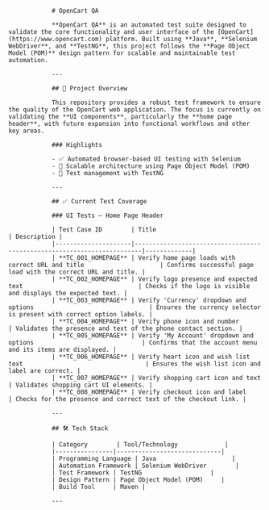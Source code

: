                 # OpenCart QA

                **OpenCart QA** is an automated test suite designed to validate the core functionality and user interface of the [OpenCart](https://www.opencart.com) platform. Built using **Java**, **Selenium WebDriver**, and **TestNG**, this project follows the **Page Object Model (POM)** design pattern for scalable and maintainable test automation.

                ---

                ## 🧩 Project Overview

                This repository provides a robust test framework to ensure the quality of the OpenCart web application. The focus is currently on validating the **UI components**, particularly the **home page header**, with future expansion into functional workflows and other key areas.

                ### Highlights

                - ✅ Automated browser-based UI testing with Selenium  
                - 📘 Scalable architecture using Page Object Model (POM)  
                - 🧪 Test management with TestNG

                ---

                ## ✅ Current Test Coverage

                ### UI Tests – Home Page Header

                | Test Case ID        | Title                                                                 | Description |
                |---------------------|------------------------------------------------------------------------|-------------|
                | **TC_001_HOMEPAGE** | Verify home page loads with correct URL and title                     | Confirms successful page load with the correct URL and title. |
                | **TC_002_HOMEPAGE** | Verify logo presence and expected text                                | Checks if the logo is visible and displays the expected text. |
                | **TC_003_HOMEPAGE** | Verify 'Currency' dropdown and options                                | Ensures the currency selector is present with correct option labels. |
                | **TC_004_HOMEPAGE** | Verify phone icon and number                                           | Validates the presence and text of the phone contact section. |
                | **TC_005_HOMEPAGE** | Verify 'My Account' dropdown and options                              | Confirms that the account menu and its items are displayed. |
                | **TC_006_HOMEPAGE** | Verify heart icon and wish list text                                  | Ensures the wish list icon and label are correct. |
                | **TC_007_HOMEPAGE** | Verify shopping cart icon and text                                    | Validates shopping cart UI elements. |
                | **TC_008_HOMEPAGE** | Verify checkout icon and label                                        | Checks for the presence and correct text of the checkout link. |

                ---

                ## 🛠️ Tech Stack

                | Category        | Tool/Technology             |
                |----------------|-----------------------------|
                | Programming Language | Java                     |
                | Automation Framework | Selenium WebDriver        |
                | Test Framework | TestNG                   |
                | Design Pattern | Page Object Model (POM)     |
                | Build Tool     | Maven |

                ---
